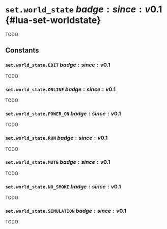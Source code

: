 # `set.world_state` $badge:since:v0.1$ {#lua-set-worldstate}

TODO

## Constants

### `set.world_state.EDIT` $badge:since:v0.1$
TODO

### `set.world_state.ONLINE` $badge:since:v0.1$
TODO

### `set.world_state.POWER_ON` $badge:since:v0.1$
TODO

### `set.world_state.RUN` $badge:since:v0.1$
TODO

### `set.world_state.MUTE` $badge:since:v0.1$
TODO

### `set.world_state.NO_SMOKE` $badge:since:v0.1$
TODO

### `set.world_state.SIMULATION` $badge:since:v0.1$
TODO

